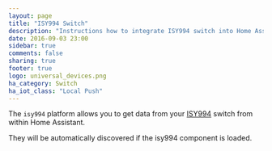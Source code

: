 ```yaml
---
layout: page
title: "ISY994 Switch"
description: "Instructions how to integrate ISY994 switch into Home Assistant."
date: 2016-09-03 23:00
sidebar: true
comments: false
sharing: true
footer: true
logo: universal_devices.png
ha_category: Switch
ha_iot_class: "Local Push"
---
```


The `isy994` platform allows you to get data from your [ISY994](https://www.universal-devices.com/residential/isy994i-series/) switch from within Home Assistant.

They will be automatically discovered if the isy994 component is loaded.
